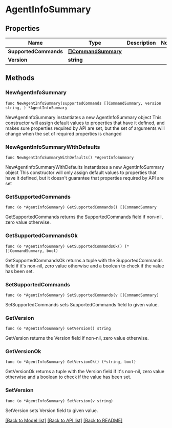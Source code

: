 # AgentInfoSummary

## Properties

Name | Type | Description | Notes
------------ | ------------- | ------------- | -------------
**SupportedCommands** | [**[]CommandSummary**](CommandSummary.md) |  | 
**Version** | **string** |  | 

## Methods

### NewAgentInfoSummary

`func NewAgentInfoSummary(supportedCommands []CommandSummary, version string, ) *AgentInfoSummary`

NewAgentInfoSummary instantiates a new AgentInfoSummary object
This constructor will assign default values to properties that have it defined,
and makes sure properties required by API are set, but the set of arguments
will change when the set of required properties is changed

### NewAgentInfoSummaryWithDefaults

`func NewAgentInfoSummaryWithDefaults() *AgentInfoSummary`

NewAgentInfoSummaryWithDefaults instantiates a new AgentInfoSummary object
This constructor will only assign default values to properties that have it defined,
but it doesn't guarantee that properties required by API are set

### GetSupportedCommands

`func (o *AgentInfoSummary) GetSupportedCommands() []CommandSummary`

GetSupportedCommands returns the SupportedCommands field if non-nil, zero value otherwise.

### GetSupportedCommandsOk

`func (o *AgentInfoSummary) GetSupportedCommandsOk() (*[]CommandSummary, bool)`

GetSupportedCommandsOk returns a tuple with the SupportedCommands field if it's non-nil, zero value otherwise
and a boolean to check if the value has been set.

### SetSupportedCommands

`func (o *AgentInfoSummary) SetSupportedCommands(v []CommandSummary)`

SetSupportedCommands sets SupportedCommands field to given value.


### GetVersion

`func (o *AgentInfoSummary) GetVersion() string`

GetVersion returns the Version field if non-nil, zero value otherwise.

### GetVersionOk

`func (o *AgentInfoSummary) GetVersionOk() (*string, bool)`

GetVersionOk returns a tuple with the Version field if it's non-nil, zero value otherwise
and a boolean to check if the value has been set.

### SetVersion

`func (o *AgentInfoSummary) SetVersion(v string)`

SetVersion sets Version field to given value.



[[Back to Model list]](../README.md#documentation-for-models) [[Back to API list]](../README.md#documentation-for-api-endpoints) [[Back to README]](../README.md)


